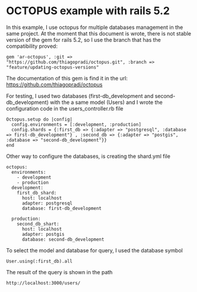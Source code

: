 # OCTOPUS example with rails 5.2

In this example, I use octopus for multiple databases management in the same project.
At the moment that this document is wrote, there is not stable version of the gem for rails 5.2, so I use the branch that has the compatibility proved:

```gem 'ar-octopus', :git => "https://github.com/thiagopradi/octopus.git", :branch => "feature/updating-octopus-versions"```

The documentation of this gem is find it in the url: https://github.com/thiagopradi/octopus

For testing, I used two databases (first-db_development and second-db_development) with the a same model (Users) and I wrote the configuration code in the users_controller.rb file

```
Octopus.setup do |config|
  config.environments = [:development, :production]
  config.shards = {:first_db => {:adapter => "postgresql", :database => first-db_development"} , :second_db => {:adapter => "postgis", :database => "second-db_development"}}
end
```

Other way to configure the databases, is creating the shard.yml file

```
octopus:
  environments:
    - development
    - production
  development:
    first_db_shard:
      host: localhost
      adapter: postgresql
      database: first-db_development

  production:
    second_db_shart:
      host: localhost
      adapter: postgis
      database: second-db_development
```

To select the model and database for query, I used the database symbol
```
User.using(:first_db).all
```

The result of the query is shown in the path
```
http://localhost:3000/users/
```